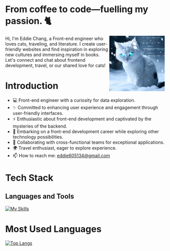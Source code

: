 # From coffee to code—fuelling my passion. 🐈

<img src="./public/codingcat.jpg" alt="Introduction Trailer" width="175" height="175" align="right">

Hi, I'm Eddie Chang, a Front-end engineer who loves cats, traveling, and literature. I create user-friendly websites and find inspiration in exploring new cultures and immersing myself in books. Let's connect and chat about frontend development, travel, or our shared love for cats!
# Introduction

- 💻 Front-end engineer with a curiosity for data exploration.
- ✨ Committed to enhancing user experience and engagement through user-friendly interfaces.
- ⚡️ Enthusiastic about front-end development and captivated by the mysteries of the backend.
- 🚀 Embarking on a front-end development career while exploring other technology possibilities.
- 🤝 Collaborating with cross-functional teams for exceptional applications.
- 🌍 Travel enthusiast, eager to explore experience.
- 📫 How to reach me: eddie605134@gmail.com

# Tech Stack
## Languages and Tools
[![My Skills](https://skillicons.dev/icons?i=nodejs,js,ts,sass,bootstrap,tailwind,vue,nuxt,react,redux,vite,webpack,express,nest,vscode,git,github,gitlab,mysql,mongodb,postman,figma,ps,ai,docker,nginx&theme=light)](https://skillicons.dev)


# Most Used Languages
[![Top Langs](https://github-readme-stats.vercel.app/api/top-langs/?username=eddie605134&langs_count=5&hide=ejs,handlebars)](https://github.com/anuraghazra/github-readme-stats)



<!--
**Hans-Tsai/Hans-Tsai** is a ✨ _special_ ✨ repository because its `README.md` (this file) appears on your GitHub profile.

Here are some ideas to get you started:

- 🔭 I’m currently study at NCCU MIS.
- 🌱 I’m currently learning Node.js & Java & Docker.
- 👯 I’m looking to collaborate on javascript
- 🤔 I’m looking for help with Node.js
- 💬 Ask me about 
- 📫 How to reach me: lgs840522@gmail.com
- 😄 Pronouns: ...
- ⚡ Fun fact: ...
-->

<!-- 
參考文章:
- [如何建立獨一無二的 GitHub Profile！與三個很酷的設計及應用](https://medium.com/starbugs/%E5%A6%82%E4%BD%95%E5%BB%BA%E7%AB%8B%E7%8D%A8%E4%B8%80%E7%84%A1%E4%BA%8C%E7%9A%84-github-profile-%E8%88%87%E4%B8%89%E5%80%8B%E5%BE%88%E9%85%B7%E7%9A%84%E8%A8%AD%E8%A8%88%E5%8F%8A%E6%87%89%E7%94%A8-ef1cbb4b42c1)
- [設定 GitHub Profile 的 Background Color --- Managing your theme settings](https://docs.github.com/en/account-and-profile/setting-up-and-managing-your-personal-account-on-github/managing-personal-account-settings/managing-your-theme-settings)
-->
